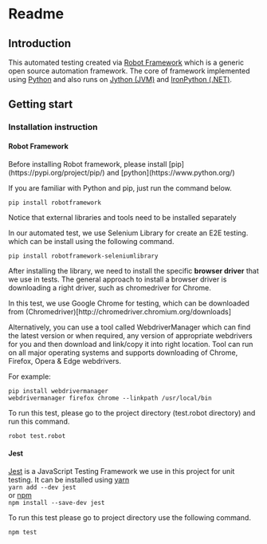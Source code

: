 # Readme


## Introduction
This automated testing created via [Robot Framework](https://robotframework.org/) which is a generic open source automation framework. The core of framework implemented using [Python](https://www.python.org/) and also runs on [Jython (JVM)](http://jython.org/) and [IronPython (.NET)](http://ironpython.net/).


## Getting start

### Installation instruction

#### Robot Framework
<p>Before installing Robot framework, please install [pip](https://pypi.org/project/pip/) and [python](https://www.python.org/)</p>


<p>If you are familiar with Python and pip, just run the command below. </p>

`pip install robotframework`

<p>Notice that external libraries and tools need to be installed separately
</p>

<p>In our automated test, we use Selenium Library for create an E2E testing. which can be install using the following command.</p>

`pip install robotframework-seleniumlibrary`

After installing the library, we need to install the specific **browser driver** that we use in tests. The general approach to install a browser driver is downloading a right driver, such as chromedriver for Chrome.

<p>In this test, we use Google Chrome for testing, which can be downloaded from (Chromedriver)[http://chromedriver.chromium.org/downloads]</p>
<p> Alternatively, you can use a tool called WebdriverManager which can find the latest version or when required, any version of appropriate webdrivers for you and then download and link/copy it into right location. Tool can run on all major operating systems and supports downloading of Chrome, Firefox, Opera & Edge webdrivers.</p>

For example:

```
pip install webdrivermanager
webdrivermanager firefox chrome --linkpath /usr/local/bin
 ```

<p>To run this test, please go to the project directory (test.robot directory) and run this command.</p>

`robot test.robot`


#### Jest

[Jest](https://jestjs.io/) is a JavaScript Testing Framework we use in this project for unit testing. It can be installed using [yarn](https://classic.yarnpkg.com/en/package/jest) <br>
`yarn add --dev jest`
<br>
or [npm](https://www.npmjs.com/) <br>
`npm install --save-dev jest`

To run this test please go to project directory use the following command.

`npm test`
